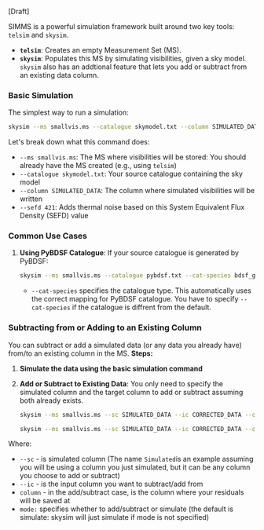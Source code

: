 
[Draft]

SIMMS is a powerful simulation framework built around two key tools: `telsim` and `skysim`.

- **`telsim`**: Creates an empty Measurement Set (MS).
- **`skysim`**: Populates this MS by simulating visibilities, given a sky model. `skysim` also has an addtional feature that lets you add or subtract from an existing data column. 

### Basic Simulation

The simplest way to run a simulation:
```bash
skysim --ms smallvis.ms --catalogue skymodel.txt --column SIMULATED_DATA --sefd 421
```

Let's break down what this command does:
- `--ms smallvis.ms`: The MS where visibilities will be stored: You should already have the MS created (e.g., using `telsim`)
- `--catalogue skymodel.txt`: Your source catalogue containing the sky model
- `--column SIMULATED_DATA`: The column where simulated visibilities will be written
- `--sefd 421`: Adds thermal noise based on this System Equivalent Flux Density (SEFD) value

### Common Use Cases

1. **Using PyBDSF Catalogue**:
If your source catalogue is generated by PyBDSF:
   ```bash
   skysim --ms smallvis.ms --catalogue pybdsf.txt --cat-species bdsf_gaul --column SIMULATED_DATA
   ```
   - `--cat-species` specifies the catalogue type. This automatically uses the correct mapping for PyBDSF catalogue. You have to specify `--cat-species` if the catalogue is diffrent from the default. 
  
### Subtracting from or Adding to an Existing Column

You can subtract or add a simulated data (or any data you already have) from/to an existing column in the MS. 
**Steps:**
1. **Simulate the data using the basic simulation command**

2. **Add or Subtract to Existing Data**:
You only need to specify the simulated column and the target column to add or subtract assuming both already exists.  

   ```bash
   skysim --ms smallvis.ms --sc SIMULATED_DATA --ic CORRECTED_DATA --column RESIDUALS --mode add 
   ```
   ```bash
   skysim --ms smallvis.ms --sc SIMULATED_DATA --ic CORRECTED_DATA --column RESIDUALS --mode subtract 
   ```
Where: 
- `--sc` - is simulated column (The name `Simulated`is an example assuming you will be using a column you just simulated, but it can be any column you choose to add or subtract)
- `--ic` - is the input column you want to subtract/add from
- `column` - in the add/subtract case, is the column where your residuals will be saved at
- `mode:` specifies whether to add/subtract or simulate (the default is simulate: skysim will just simulate if mode is not specified)


